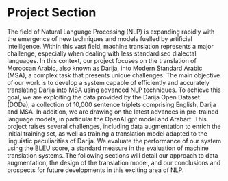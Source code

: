 # Project Section 

The field of Natural Language Processing (NLP) is expanding rapidly with the emergence of new techniques and models fuelled by artificial intelligence. 
Within this vast field, machine translation represents a major challenge, especially when dealing with less standardised dialectal languages. 
In this context, our project focuses on the translation of Moroccan Arabic, also known as Darija, into Modern Standard Arabic (MSA), a complex task that presents unique challenges.
The main objective of our work is to develop a system capable of efficiently and accurately translating Darija into MSA using advanced NLP techniques. 
To achieve this goal, we are exploiting the data provided by the Darija Open Dataset (DODa), a collection of 10,000 sentence triplets comprising English, Darija and MSA. 
In addition, we are drawing on the latest advances in pre-trained language models, in particular the OpenAI gpt model and Arabart.
This project raises several challenges, including data augmentation to enrich the initial training set, as well as training a translation model adapted to the linguistic peculiarities of Darija. 
We evaluate the performance of our system using the BLEU score, a standard measure in the evaluation of machine translation systems.
The following sections will detail our approach to data augmentation, the design of the translation model, and our conclusions and prospects for future developments in this exciting area of NLP.
